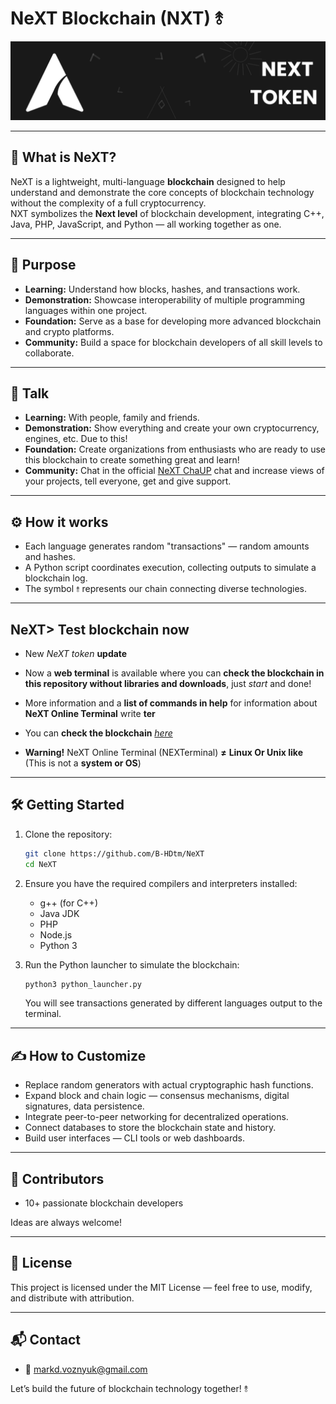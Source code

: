 # NeXT Blockchain (NXT) ⥉

![NeXT Logo](https://github.com/B-HDtm/NeXT/blob/main/ico.png)

---

## 🚀 What is NeXT?

NeXT is a lightweight, multi-language **blockchain** designed to help understand and demonstrate the core concepts of blockchain technology without the complexity of a full cryptocurrency.  
NXT symbolizes the **Next level** of blockchain development, integrating C++, Java, PHP, JavaScript, and Python — all working together as one.

---

## 🎯 Purpose

- **Learning:** Understand how blocks, hashes, and transactions work.
- **Demonstration:** Showcase interoperability of multiple programming languages within one project.
- **Foundation:** Serve as a base for developing more advanced blockchain and crypto platforms.
- **Community:** Build a space for blockchain developers of all skill levels to collaborate.

---

## 🛜 Talk

- **Learning:** With people, family and friends.
- **Demonstration:** Show everything and create your own cryptocurrency, engines, etc. Due to this!
- **Foundation:** Create organizations from enthusiasts who are ready to use this blockchain to create something great and learn!
- **Community:** Chat in the official [NeXT ChaUP](https://github.com/B-HDtm/NeXT/discussions/1) chat and increase views of your projects, tell everyone, get and give support.

---

## ⚙️ How it works

- Each language generates random "transactions" — random amounts and hashes.
- A Python script coordinates execution, collecting outputs to simulate a blockchain log.
- The symbol `⥉` represents our chain connecting diverse technologies.

---

## NeXT> Test blockchain now

- New *NeXT token* **update**
- Now a **web terminal** is available where you can **check the blockchain in this repository without libraries and downloads**, just *start* and done!
- More information and a **list of commands in help** for information about **NeXT Online Terminal** write **ter**

- You can **check the blockchain** [*here*](https://nxt-token.pp.ua)
- **Warning!** NeXT Online Terminal (NEXTerminal) **≠** **Linux Or Unix like** (This is not a **system or OS**)

---

## 🛠 Getting Started

1. Clone the repository:

   ```bash
   git clone https://github.com/B-HDtm/NeXT
   cd NeXT
   ```

2. Ensure you have the required compilers and interpreters installed:
   - g++ (for C++)
   - Java JDK
   - PHP
   - Node.js
   - Python 3

3. Run the Python launcher to simulate the blockchain:

   ```bash
   python3 python_launcher.py
   ```

   You will see transactions generated by different languages output to the terminal.

---

## ✍️ How to Customize

- Replace random generators with actual cryptographic hash functions.
- Expand block and chain logic — consensus mechanisms, digital signatures, data persistence.
- Integrate peer-to-peer networking for decentralized operations.
- Connect databases to store the blockchain state and history.
- Build user interfaces — CLI tools or web dashboards.

---

## 🤝 Contributors

- 10+ passionate blockchain developers

Ideas are always welcome!

---

## 📜 License

This project is licensed under the MIT License — feel free to use, modify, and distribute with attribution.

---

## 📬 Contact

- 📧 markd.voznyuk@gmail.com

Let’s build the future of blockchain technology together! ⥉
